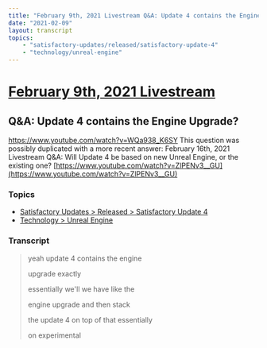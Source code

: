 ```yaml
---
title: "February 9th, 2021 Livestream Q&A: Update 4 contains the Engine Upgrade?"
date: "2021-02-09"
layout: transcript
topics:
    - "satisfactory-updates/released/satisfactory-update-4"
    - "technology/unreal-engine"
---
```

# [February 9th, 2021 Livestream](../2021-02-09.md)
## Q&A: Update 4 contains the Engine Upgrade?
https://www.youtube.com/watch?v=WQa938_K6SY
This question was possibly duplicated with a more recent answer: February 16th, 2021 Livestream Q&A: Will Update 4 be based on new Unreal Engine, or the existing one? [https://www.youtube.com/watch?v=ZlPENv3__GU](https://www.youtube.com/watch?v=ZlPENv3__GU)


### Topics
* [Satisfactory Updates > Released > Satisfactory Update 4](../topics/satisfactory-updates/released/satisfactory-update-4.md)
* [Technology > Unreal Engine](../topics/technology/unreal-engine.md)

### Transcript

> yeah update 4 contains the engine
>
> upgrade exactly
>
> essentially we'll we have like the
>
> engine upgrade and then stack
>
> the update 4 on top of that essentially
>
> on experimental
